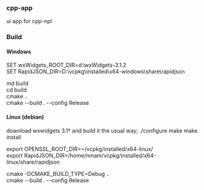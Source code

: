 ### cpp-app

ui app for cpp-npl  

### Build

#### Windows  
SET wxWidgets_ROOT_DIR=d:\wxWidgets-3.1.2  
SET RapidJSON_DIR=D:\vcpkg\installed\x64-windows\share\rapidjson  

md build  
cd build  
cmake ..  
cmake --build . --config Release  

#### Linux (debian)
download wxwidgets 3.1* and build it the usual way;
./configure
make
make install

export OPENSSL_ROOT_DIR=~/vcpkg/installed/x64-linux/  
export RapidJSON_DIR=/home/nmam/vcpkg/installed/x64-linux/share/rapidjson  

cmake -DCMAKE_BUILD_TYPE=Debug ..  
cmake --build . --config Release  